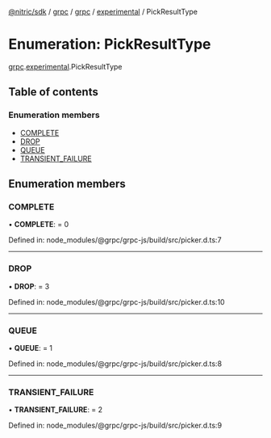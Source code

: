 [@nitric/sdk](../README.md) / [grpc](../modules/grpc.md) / [grpc](../modules/grpc.grpc-1.md) / [experimental](../modules/grpc.grpc-1.experimental.md) / PickResultType

# Enumeration: PickResultType

[grpc](../modules/grpc.grpc-1.md).[experimental](../modules/grpc.grpc-1.experimental.md).PickResultType

## Table of contents

### Enumeration members

- [COMPLETE](grpc.grpc-1.experimental.pickresulttype.md#complete)
- [DROP](grpc.grpc-1.experimental.pickresulttype.md#drop)
- [QUEUE](grpc.grpc-1.experimental.pickresulttype.md#queue)
- [TRANSIENT\_FAILURE](grpc.grpc-1.experimental.pickresulttype.md#transient_failure)

## Enumeration members

### COMPLETE

• **COMPLETE**: = 0

Defined in: node_modules/@grpc/grpc-js/build/src/picker.d.ts:7

___

### DROP

• **DROP**: = 3

Defined in: node_modules/@grpc/grpc-js/build/src/picker.d.ts:10

___

### QUEUE

• **QUEUE**: = 1

Defined in: node_modules/@grpc/grpc-js/build/src/picker.d.ts:8

___

### TRANSIENT\_FAILURE

• **TRANSIENT\_FAILURE**: = 2

Defined in: node_modules/@grpc/grpc-js/build/src/picker.d.ts:9
